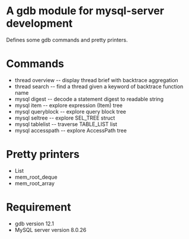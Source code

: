A gdb module for mysql-server development
=========================================
Defines some gdb commands and pretty printers.

Commands
========
- thread overview -- display thread brief with backtrace aggregation
- thread search -- find a thread given a keyword of backtrace function name
- mysql digest -- decode a statement digest to readable string
- mysql item -- explore expression (Item) tree
- mysql queryblock -- explore query block tree
- mysql seltree -- explore SEL_TREE struct
- mysql tablelist -- traverse TABLE_LIST list
- mysql accesspath -- explore AccessPath tree

Pretty printers
===============
- List
- mem_root_deque
- mem_root_array

Requirement
===========
- gdb version 12.1
- MySQL server version 8.0.26
